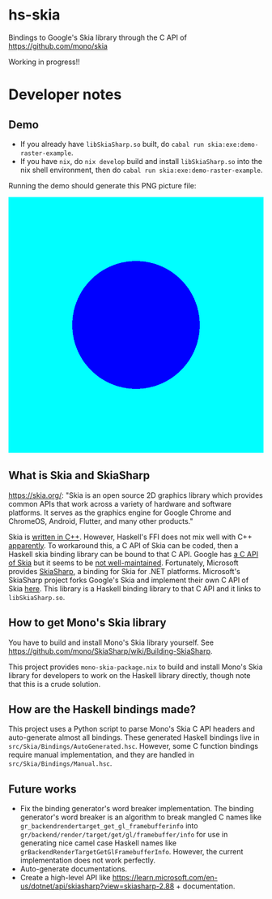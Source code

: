 # hs-skia

Bindings to Google's Skia library through the C API of https://github.com/mono/skia

Working in progress!!

# Developer notes

## Demo

- If you already have `libSkiaSharp.so` built, do `cabal run skia:exe:demo-raster-example`.
- If you have `nix`, do `nix develop` build and install `libSkiaSharp.so` into
  the nix shell environment, then do `cabal run skia:exe:demo-raster-example`.

Running the demo should generate this PNG picture file:

![Demo generated PNG picture](./assets/raster-example-output.png)

## What is Skia and SkiaSharp
https://skia.org/: "Skia is an open source 2D graphics library which provides common APIs that work across a variety of hardware and software platforms. It serves as the graphics engine for Google Chrome and ChromeOS, Android, Flutter, and many other products."

Skia is [written in C++](https://github.com/google/skia). However, Haskell's FFI
does not mix well with C++
[apparently](https://www.reddit.com/r/haskell/comments/q2wwk1/do_you_use_ffi_to_bind_your_own_cc_function_in/).
To workaround this, a C API of Skia can be coded, then a Haskell skia binding
library can be bound to that C API. Google has [a C API of
Skia](https://chromium.googlesource.com/skia/+/master/experimental/c-api-example/c.md)
but it seems to be [not
well-maintained](https://news.ycombinator.com/item?id=39439035). Fortunately,
Microsoft provides [SkiaSharp](https://github.com/mono/SkiaSharp), a binding for
Skia for .NET platforms. Microsoft's SkiaSharp project forks Google's Skia and
implement their own C API of Skia [here](https://github.com/mono/skia). This
library is a Haskell binding library to that C API and it links to
`libSkiaSharp.so`.

## How to get Mono's Skia library

You have to build and install Mono's Skia library yourself. See
https://github.com/mono/SkiaSharp/wiki/Building-SkiaSharp.

This project provides `mono-skia-package.nix` to build and install Mono's Skia
library for developers to work on the Haskell library directly, though note that
this is a crude solution.

## How are the Haskell bindings made?

This project uses a Python script to parse Mono's Skia C API headers and
auto-generate almost all bindings. These generated Haskell bindings live in
`src/Skia/Bindings/AutoGenerated.hsc`. However, some C function bindings
require manual implementation, and they are handled in
`src/Skia/Bindings/Manual.hsc`.

## Future works

- Fix the binding generator's word breaker implementation. The binding
  generator's word breaker is an algorithm to break mangled C names like
  `gr_backendrendertarget_get_gl_framebufferinfo` into
  `gr/backend/render/target/get/gl/framebuffer/info` for use in generating nice
  camel case Haskell names like `grBackendRenderTargetGetGlFramebufferInfo`.
  However, the current implementation does not work perfectly.
- Auto-generate documentations.
- Create a high-level API like
  https://learn.microsoft.com/en-us/dotnet/api/skiasharp?view=skiasharp-2.88 +
  documentation.
